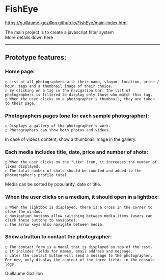<h1>FishEye</h1> 

<a>https://guillaume-gozillon.github.io/FishEye/main-index.html</a>

The main project is to create a javascript filter system </br>
More details down here

- - - - - - - - - - - - - - - - - - - - - - - - - - - - - -

<h2>Prototype features:</h2>

<h3>Home page:</h3>

    ○ List of all photographers with their name, slogan, location, price / hour, tags and a thumbnail image of their choice.
    ○ By clicking on a tag in the navigation bar, the list of photographers is filtered to display only those who match this tag.
    ○ When the user clicks on a photographer's thumbnail, they are taken to their page.

<h3>Photographers pages (one for each sample photographer):</h3>

    ○ Displays a gallery of the photographer's work.
    ○ Photographers can show both photos and videos.

<p>In case of videos content, show a thumbnail image in the gallery.</p>

<h3>Each media includes title, date, price and number of shots:</h3>

    ○ When the user clicks on the "Like" icon, it increases the number of likes displayed.
    ○ The total number of shots should be counted and added to the photographer's profile total.

<p>Media can be sorted by popularity, date or title.<p>

<h3>When the user clicks on a medium, it should open in a lightbox:</h3>

    ○ When the lightbox is displayed, there is a cross in the corner to close the window.
    ○ Navigation buttons allow switching between media items (users can click these buttons to navigate).
    ○ The arrow keys also navigate between media.

<h3>Show a button to contact the photographer:</h3>

    ○ The contact form is a modal that is displayed on top of the rest.
    ○ It includes fields for names, email address and message.
    ○ Later the contact button will send a message to the photographer. For now, only display the content of the three fields in the console logs.


Guillaume Gozillon